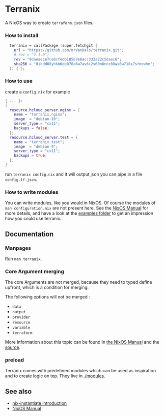 # Terranix

A NixOS way to create `terraform.json` files.

### How to install

```nix
  terranix = callPackage (super.fetchgit {
    url = "https://github.com/mrVanDalo/terranix.git";
    # rev = "2.1.0";
    rev = "9daeaece7ce0cfedb18567e8acc332a22c5daec6";
    sha256 = "0ikdd08yhkb6qb078a6a7av6c2s60n8nnz80ws6w718x7sfmswhm";
  }) { };
```

### How to use

create a `config.nix` for example

```nix
{ ... }:
{
  resource.hcloud_server.nginx = {
    name = "terranix.nginx";
    image  = "debian-10";
    server_type = "cx11";
    backups = false;
  };
  resource.hcloud_server.test = {
    name = "terranix.test";
    image  = "debian-9";
    server_type = "cx11";
    backups = true;
  };
}
```

run `terranix config.nix` and it will output json you can pipe in a file `config.tf.json`.

### How to write modules

You can write modules, like you would in NixOS.
Of course the modules of `man configuration.nix` are not present here.
See the [NixOS Manual](https://nixos.org/nixos/manual/index.html#sec-writing-modules) for more details,
and have a look at the [examples folder](./examples/) to get an impression how you
could use terranix.

## Documentation

### Manpages

Run `man terranix`.

### Core Argument merging

The core Arguments are not merged,
because they need to typed define upfront,
which is a condition for merging.

The following options will not be merged :

* `data`
* `output`
* `provider`
* `resource`
* `variable`
* `terraform`

More information about this topic can be found in
[the NixOS Manual](https://nixos.org/nixos/manual/index.html#sec-option-types)
and the
[source](./core/terraform-options.nix).

### preload

Terranix comes with predefined modules which can be used as
inspiration and to create logic on top.
They live in
[./modules](./modules/).

## See also

* [nix-instantiate introduction](https://tech.ingolf-wagner.de/nixos/nix-instantiate/)
* [NixOS Manual](https://nixos.org/nixos/manual/index.html#sec-writing-modules)
